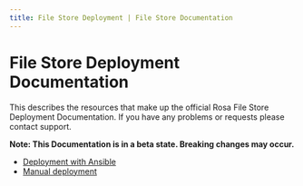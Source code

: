 ```yaml
---
title: File Store Deployment | File Store Documentation
---
```


# File Store Deployment Documentation

This describes the resources that make up the official Rosa File Store Deployment Documentation. If you have any problems or requests please contact support.

**Note: This Documentation is in a beta state. Breaking changes may occur.**

* [Deployment with Ansible](/file_store/deployment/ansible/)
* [Manual deployment](/file_store/deployment/manual/)
